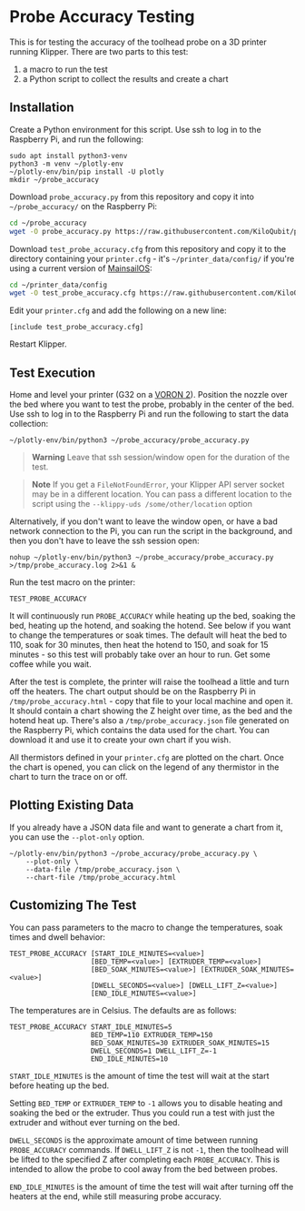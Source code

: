 Probe Accuracy Testing
======================

This is for testing the accuracy of the toolhead probe on a 3D printer running Klipper.  There are two parts
to this test:

1. a macro to run the test
2. a Python script to collect the results and create a chart

Installation
------------

Create a Python environment for this script.  Use ssh to log in to the Raspberry Pi, and run the following:

    sudo apt install python3-venv
    python3 -m venv ~/plotly-env
    ~/plotly-env/bin/pip install -U plotly
    mkdir ~/probe_accuracy

Download `probe_accuracy.py` from this repository and copy it into `~/probe_accuracy/` on the Raspberry Pi:
```bash
cd ~/probe_accuracy
wget -O probe_accuracy.py https://raw.githubusercontent.com/KiloQubit/probe_accuracy/main/probe_accuracy.py
```

Download `test_probe_accuracy.cfg` from this repository and copy it to the directory containing your
`printer.cfg` - it's `~/printer_data/config/` if you're using a current version of 
[MainsailOS](https://github.com/mainsail-crew/MainsailOS):
```bash
cd ~/printer_data/config
wget -O test_probe_accuracy.cfg https://raw.githubusercontent.com/KiloQubit/probe_accuracy/main/test_probe_accuracy.cfg
```

Edit your `printer.cfg` and add the following on a new line:

    [include test_probe_accuracy.cfg]

Restart Klipper.

Test Execution
--------------

Home and level your printer (G32 on a [VORON 2](https://vorondesign.com)).  Position the nozzle over the bed
where you want to test the probe, probably in the center of the bed.  Use ssh to log in to the Raspberry
Pi and run the following to start the data collection:

    ~/plotly-env/bin/python3 ~/probe_accuracy/probe_accuracy.py

> **Warning**
> Leave that ssh session/window open for the duration of the test.

> **Note**
> If you get a `FileNotFoundError`, your Klipper API server socket may be in a different location.
> You can pass a different location to the script using the `--klippy-uds /some/other/location` option

Alternatively, if you don't want to leave the window open, or have a bad network connection to the Pi, you
can run the script in the background, and then you don't have to leave the ssh session open:

    nohup ~/plotly-env/bin/python3 ~/probe_accuracy/probe_accuracy.py >/tmp/probe_accuracy.log 2>&1 &

Run the test macro on the printer:

    TEST_PROBE_ACCURACY

It will continuously run `PROBE_ACCURACY` while heating up the bed, soaking the bed, heating up the hotend, and
soaking the hotend.  See below if you want to change the temperatures or soak times.  The default will heat the
bed to 110, soak for 30 minutes, then heat the hotend to 150, and soak for 15 minutes - so this test will
probably take over an hour to run.  Get some coffee while you wait.

After the test is complete, the printer will raise the toolhead a little and turn off the heaters.  The chart
output should be on the Raspberry Pi in `/tmp/probe_accuracy.html` - copy that file to your local machine and
open it.  It should contain a chart showing the Z height over time, as the bed and the hotend heat up.  There's
also a `/tmp/probe_accuracy.json` file generated on the Raspberry Pi, which contains the data used for the chart.
You can download it and use it to create your own chart if you wish.

All thermistors defined in your `printer.cfg` are plotted on the chart.  Once the chart is opened, you can click
on the legend of any thermistor in the chart to turn the trace on or off.

Plotting Existing Data
----------------------

If you already have a JSON data file and want to generate a chart from it, you can use the `--plot-only` option.

    ~/plotly-env/bin/python3 ~/probe_accuracy/probe_accuracy.py \
        --plot-only \
        --data-file /tmp/probe_accuracy.json \
        --chart-file /tmp/probe_accuracy.html

Customizing The Test
--------------------

You can pass parameters to the macro to change the temperatures, soak times and dwell behavior:

    TEST_PROBE_ACCURACY [START_IDLE_MINUTES=<value>]
                        [BED_TEMP=<value>] [EXTRUDER_TEMP=<value>]
                        [BED_SOAK_MINUTES=<value>] [EXTRUDER_SOAK_MINUTES=<value>]
                        [DWELL_SECONDS=<value>] [DWELL_LIFT_Z=<value>]
                        [END_IDLE_MINUTES=<value>]

The temperatures are in Celsius.  The defaults are as follows:

    TEST_PROBE_ACCURACY START_IDLE_MINUTES=5
                        BED_TEMP=110 EXTRUDER_TEMP=150
                        BED_SOAK_MINUTES=30 EXTRUDER_SOAK_MINUTES=15
                        DWELL_SECONDS=1 DWELL_LIFT_Z=-1
                        END_IDLE_MINUTES=10

`START_IDLE_MINUTES` is the amount of time the test will wait at the start before heating up the bed.

Setting `BED_TEMP` or `EXTRUDER_TEMP` to `-1` allows you to disable heating and soaking the bed or
the extruder.  Thus you could run a test with just the extruder and without ever turning on the bed.

`DWELL_SECONDS` is the approximate amount of time between running `PROBE_ACCURACY` commands.  If
`DWELL_LIFT_Z` is not `-1`, then the toolhead will be lifted to the specified Z after completing
each `PROBE_ACCURACY`.  This is intended to allow the probe to cool away from the bed between probes.

`END_IDLE_MINUTES` is the amount of time the test will wait after turning off the heaters at the end,
while still measuring probe accuracy.
